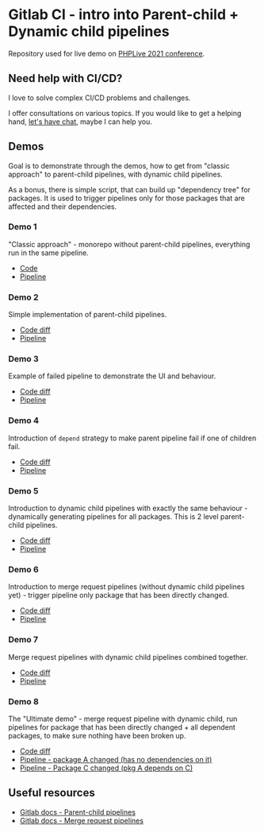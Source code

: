 # Gitlab CI - intro into Parent-child + Dynamic child pipelines

Repository used for live demo on [PHPLive 2021 conference](https://phplive.cz).

## Need help with CI/CD?

I love to solve complex CI/CD problems and challenges. 

I offer consultations on various topics. If you would like to get a helping hand, [let's have chat](https://janmikes.cz/contact), maybe I can help you.

## Demos 

Goal is to demonstrate through the demos, how to get from "classic approach" to parent-child pipelines, with dynamic child pipelines.

As a bonus, there is simple script, that can build up "dependency tree" for packages. It is used to trigger pipelines only for those packages that are affected and their dependencies.

### Demo 1

"Classic approach" - monorepo without parent-child pipelines, everything run in the same pipeline. 

- [Code](https://gitlab.com/janmikes/phplive-2021-parent-child-pipelines/-/blob/demo-1-standard-pipelines/.gitlab-ci.yml)
- [Pipeline](https://gitlab.com/janmikes/phplive-2021-parent-child-pipelines/-/pipelines/380721770)

### Demo 2

Simple implementation of parent-child pipelines.

- [Code diff](https://gitlab.com/janmikes/phplive-2021-parent-child-pipelines/-/merge_requests/2/diffs)
- [Pipeline](https://gitlab.com/janmikes/phplive-2021-parent-child-pipelines/-/pipelines/380919146)

### Demo 3

Example of failed pipeline to demonstrate the UI and behaviour.

- [Code diff](https://gitlab.com/janmikes/phplive-2021-parent-child-pipelines/-/merge_requests/3/diffs)
- [Pipeline](https://gitlab.com/janmikes/phplive-2021-parent-child-pipelines/-/pipelines/380725401)

### Demo 4

Introduction of `depend` strategy to make parent pipeline fail if one of children fail. 

- [Code diff](https://gitlab.com/janmikes/phplive-2021-parent-child-pipelines/-/merge_requests/4/diffs)
- [Pipeline](https://gitlab.com/janmikes/phplive-2021-parent-child-pipelines/-/pipelines/380726572)

### Demo 5

Introduction to dynamic child pipelines with exactly the same behaviour - dynamically generating pipelines for all packages. This is 2 level parent-child pipelines.

- [Code diff](https://gitlab.com/janmikes/phplive-2021-parent-child-pipelines/-/merge_requests/5/diffs)
- [Pipeline](https://gitlab.com/janmikes/phplive-2021-parent-child-pipelines/-/pipelines/380736054)

### Demo 6

Introduction to merge request pipelines (without dynamic child pipelines yet) - trigger pipeline only package that has been directly changed.

- [Code diff](https://gitlab.com/janmikes/phplive-2021-parent-child-pipelines/-/merge_requests/6/diffs)
- [Pipeline](https://gitlab.com/janmikes/phplive-2021-parent-child-pipelines/-/pipelines/380746777)

### Demo 7

Merge request pipelines with dynamic child pipelines combined together.

- [Code diff](https://gitlab.com/janmikes/phplive-2021-parent-child-pipelines/-/merge_requests/8/diffs)
- [Pipeline](https://gitlab.com/janmikes/phplive-2021-parent-child-pipelines/-/pipelines/380763958)

### Demo 8

The "Ultimate demo" - merge request pipeline with dynamic child, run pipelines for package that has been directly changed + all dependent packages, to make sure nothing have been broken up.

- [Code diff](https://gitlab.com/janmikes/phplive-2021-parent-child-pipelines/-/merge_requests/10/diffs)
- [Pipeline - package A changed (has no dependencies on it)](https://gitlab.com/janmikes/phplive-2021-parent-child-pipelines/-/pipelines/380843155)
- [Pipeline - Package C changed (pkg A depends on C)](https://gitlab.com/janmikes/phplive-2021-parent-child-pipelines/-/pipelines/380844092)
 
## Useful resources

- [Gitlab docs - Parent-child pipelines](https://docs.gitlab.com/ee/ci/pipelines/parent_child_pipelines.html)
- [Gitlab docs - Merge request pipelines](https://docs.gitlab.com/ee/ci/pipelines/merge_request_pipelines.html)
